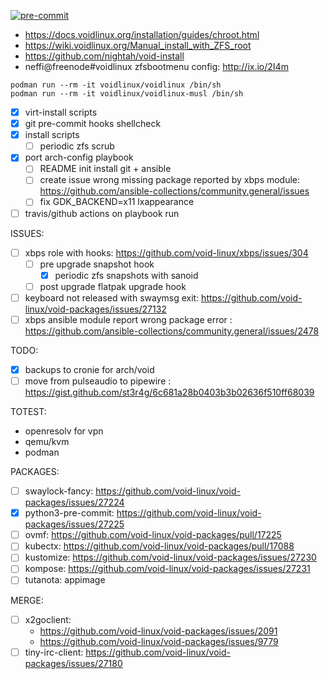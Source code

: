 [![pre-commit](https://img.shields.io/badge/pre--commit-enabled-brightgreen?logo=pre-commit&logoColor=white)](https://github.com/pre-commit/pre-commit)

- https://docs.voidlinux.org/installation/guides/chroot.html
- https://wiki.voidlinux.org/Manual_install_with_ZFS_root
- https://github.com/nightah/void-install
- neffi@freenode#voidlinux zfsbootmenu config: http://ix.io/2I4m

```
podman run --rm -it voidlinux/voidlinux /bin/sh
podman run --rm -it voidlinux/voidlinux-musl /bin/sh
```

- [x] virt-install scripts
- [x] git pre-commit hooks shellcheck
- [x] install scripts
  - [ ] periodic zfs scrub
- [x] port arch-config playbook
  - [ ] README init install git + ansible
  - [ ] create issue wrong missing package reported by xbps module: https://github.com/ansible-collections/community.general/issues
  - [ ] fix GDK_BACKEND=x11 lxappearance
- [ ] travis/github actions on playbook run

ISSUES:
- [ ] xbps role with hooks: https://github.com/void-linux/xbps/issues/304
  - [ ] pre upgrade snapshot hook
    - [x] periodic zfs snapshots with sanoid
  - [ ] post upgrade flatpak upgrade hook
- [ ] keyboard not released with swaymsg exit: https://github.com/void-linux/void-packages/issues/27132
- [ ] xbps ansible module report wrong package error : https://github.com/ansible-collections/community.general/issues/2478

TODO:
- [x] backups to cronie for arch/void
- [ ] move from pulseaudio to pipewire : https://gist.github.com/st3r4g/6c681a28b0403b3b02636f510ff68039

TOTEST:
- openresolv for vpn
- qemu/kvm
- podman

PACKAGES:
- [ ] swaylock-fancy: https://github.com/void-linux/void-packages/issues/27224
- [x] python3-pre-commit: https://github.com/void-linux/void-packages/issues/27225
- [ ] ovmf: https://github.com/void-linux/void-packages/pull/17225
- [ ] kubectx: https://github.com/void-linux/void-packages/pull/17088
- [ ] kustomize: https://github.com/void-linux/void-packages/issues/27230
- [ ] kompose: https://github.com/void-linux/void-packages/issues/27231
- [ ] tutanota: appimage

MERGE:
- [ ] x2goclient:
  - https://github.com/void-linux/void-packages/issues/2091
  - https://github.com/void-linux/void-packages/issues/9779
- [ ] tiny-irc-client: https://github.com/void-linux/void-packages/issues/27180
